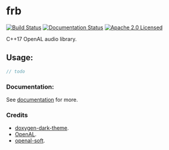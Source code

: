 # frb
[![Build Status](https://ci.appveyor.com/api/projects/status/de4x20pcop04ylhm?svg=true)](https://ci.appveyor.com/project/reworks/frb)
[![Documentation Status](https://travis-ci.org/DomRe/frb.svg?branch=master)](https://domre.github.io/frb/)
[![Apache 2.0 Licensed](https://img.shields.io/badge/license-apache-blue.svg)](./LICENSE.txt)

C++17 OpenAL audio library.

## Usage:
```cpp
// todo
```  

### Documentation:  
See [documentation](https://domre.github.io/frb/) for more.  

### Credits
* [doxygen-dark-theme](https://github.com/MaJerle/doxygen-dark-theme).
* [OpenAL](https://www.openal.org/).
* [openal-soft](https://github.com/kcat/openal-soft).